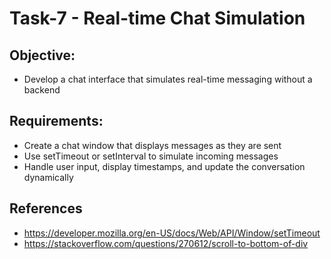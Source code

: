 # Task-7 - Real-time Chat Simulation

## Objective:
- Develop a chat interface that simulates real-time messaging without a backend

## Requirements:
- Create a chat window that displays messages as they are sent
- Use setTimeout or setInterval to simulate incoming messages
- Handle user input, display timestamps, and update the conversation dynamically

## References
- https://developer.mozilla.org/en-US/docs/Web/API/Window/setTimeout
- https://stackoverflow.com/questions/270612/scroll-to-bottom-of-div